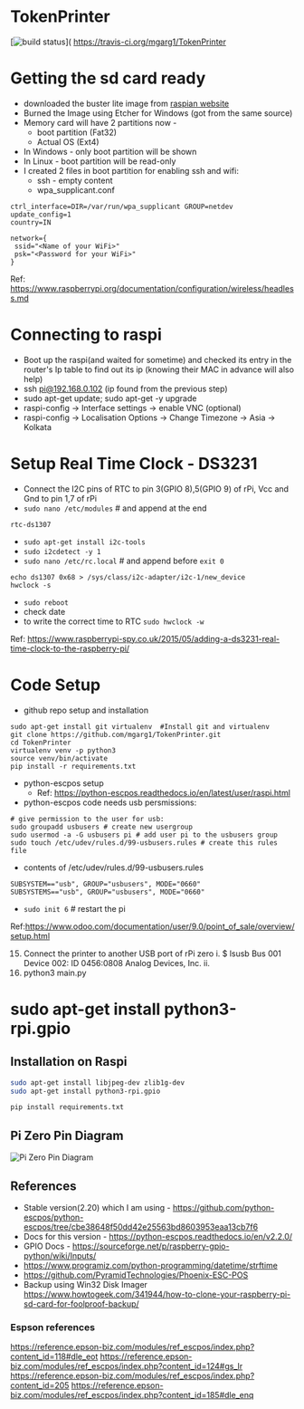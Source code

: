# TokenPrinter

[![build status](
  http://img.shields.io/travis/mgarg1/TokenPrinter/master.svg?style=flat)](
 https://travis-ci.org/mgarg1/TokenPrinter

# Getting the sd card ready
* downloaded the buster lite image from [raspian website](https://www.raspberrypi.org/downloads/raspbian/)
* Burned the Image using Etcher for Windows (got from the same source)
* Memory card will have 2 partitions now - 
	* boot partition (Fat32)
	* Actual OS (Ext4)
* In Windows - only boot partition will be shown
* In Linux - boot partition will be read-only
* I created 2 files in boot partition for enabling ssh and wifi:
	*  ssh - empty content
	* wpa_supplicant.conf 

```
ctrl_interface=DIR=/var/run/wpa_supplicant GROUP=netdev
update_config=1
country=IN

network={
 ssid="<Name of your WiFi>"
 psk="<Password for your WiFi>"
}
```
Ref: https://www.raspberrypi.org/documentation/configuration/wireless/headless.md

# Connecting to raspi
* Boot up the raspi(and waited for sometime) and checked its entry in the router's Ip table to find out its ip (knowing their MAC in advance will also help)
* ssh pi@192.168.0.102 (ip found from the previous step)
* sudo apt-get update; sudo apt-get -y upgrade
* raspi-config -> Interface settings -> enable VNC (optional)
* raspi-config -> Localisation Options -> Change Timezone -> Asia -> Kolkata

# Setup Real Time Clock - DS3231
* Connect the I2C pins of RTC to pin 3(GPIO 8),5(GPIO 9) of rPi, Vcc and Gnd to pin 1,7 of rPi
* `sudo nano /etc/modules` # and append at the end 
 ```
 rtc-ds1307
 ```
* `sudo apt-get install i2c-tools`
* `sudo i2cdetect -y 1`
* `sudo nano /etc/rc.local` # and append before `exit 0`
```
echo ds1307 0x68 > /sys/class/i2c-adapter/i2c-1/new_device
hwclock -s
```
* `sudo reboot`
* check date
* to write the correct time to RTC `sudo hwclock -w`

Ref: https://www.raspberrypi-spy.co.uk/2015/05/adding-a-ds3231-real-time-clock-to-the-raspberry-pi/

# Code Setup
* github repo setup and installation
```
sudo apt-get install git virtualenv  #Install git and virtualenv
git clone https://github.com/mgarg1/TokenPrinter.git
cd TokenPrinter
virtualenv venv -p python3
source venv/bin/activate
pip install -r requirements.txt
```
* python-escpos setup
	* Ref: https://python-escpos.readthedocs.io/en/latest/user/raspi.html
* python-escpos code needs usb persmissions:
```
# give permission to the user for usb:
sudo groupadd usbusers # create new usergroup
sudo usermod -a -G usbusers pi # add user pi to the usbusers group
sudo touch /etc/udev/rules.d/99-usbusers.rules # create this rules file
```
* contents of /etc/udev/rules.d/99-usbusers.rules
```
SUBSYSTEM=="usb", GROUP="usbusers", MODE="0660"
SUBSYSTEMS=="usb", GROUP="usbusers", MODE="0660"
```
* ```sudo init 6``` # restart the pi

Ref:https://www.odoo.com/documentation/user/9.0/point_of_sale/overview/setup.html

15. Connect the printer to another USB port of rPi zero
i. $ lsusb
Bus 001 Device 002: ID 0456:0808 Analog Devices, Inc.
ii. 
15. python3 main.py

# sudo apt-get install python3-rpi.gpio


## Installation on Raspi
```bash
sudo apt-get install libjpeg-dev zlib1g-dev
sudo apt-get install python3-rpi.gpio

pip install requirements.txt
```

## Pi Zero Pin Diagram
![Pi Zero Pin Diagram](https://pi4j.com/1.2/images/j8header-zero.png)


## References
* Stable version(2.20) which I am using - https://github.com/python-escpos/python-escpos/tree/cbe38648f50dd42e25563bd8603953eaa13cb7f6
* Docs for this version - https://python-escpos.readthedocs.io/en/v2.2.0/
* GPIO Docs - https://sourceforge.net/p/raspberry-gpio-python/wiki/Inputs/
* https://www.programiz.com/python-programming/datetime/strftime
* https://github.com/PyramidTechnologies/Phoenix-ESC-POS
* Backup using Win32 Disk Imager https://www.howtogeek.com/341944/how-to-clone-your-raspberry-pi-sd-card-for-foolproof-backup/

### Espson references
https://reference.epson-biz.com/modules/ref_escpos/index.php?content_id=118#dle_eot
https://reference.epson-biz.com/modules/ref_escpos/index.php?content_id=124#gs_lr
https://reference.epson-biz.com/modules/ref_escpos/index.php?content_id=205
https://reference.epson-biz.com/modules/ref_escpos/index.php?content_id=185#dle_enq

